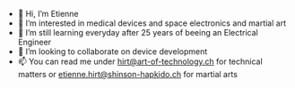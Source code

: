 - 👋 Hi, I’m Etienne
- 👀 I’m interested in medical devices and space electronics and martial art
- 🌱 I’m still learning everyday after 25 years of beeing an Electrical Engineer 
- 💞️ I’m looking to collaborate on device development
- 📫 You can read me under hirt@art-of-technology.ch for technical matters or etienne.hirt@shinson-hapkido.ch for martial arts


<!---
ehirt/ehirt is a ✨ special ✨ repository because its `README.md` (this file) appears on your GitHub profile.
You can click the Preview link to take a look at your changes.
--->
